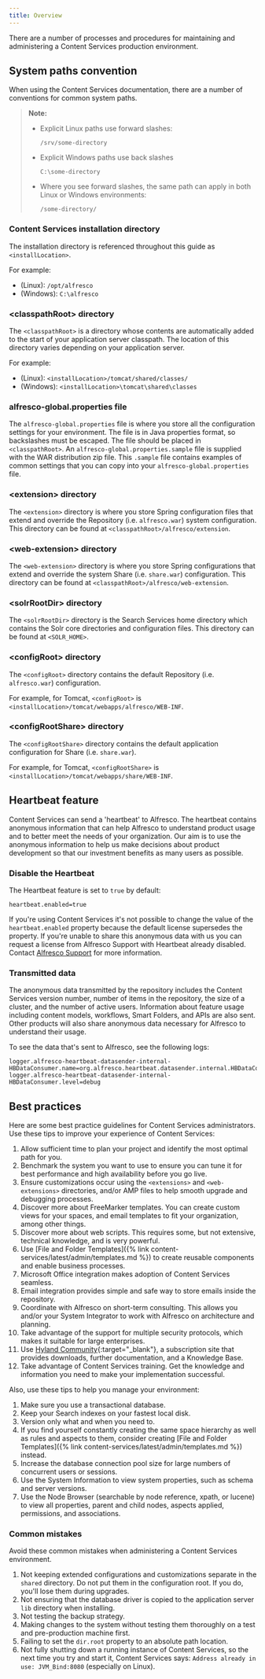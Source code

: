 ```yaml
---
title: Overview
---
```


There are a number of processes and procedures for maintaining and administering a Content Services production environment.

## System paths convention

When using the Content Services documentation, there are a number of conventions for common system paths.

>**Note:**
>
>* Explicit Linux paths use forward slashes:
>
>    `/srv/some-directory`
>
>* Explicit Windows paths use back slashes
>
>    `C:\some-directory`
>
>* Where you see forward slashes, the same path can apply in both Linux or Windows environments:
>
>    `/some-directory/`

### Content Services installation directory

The installation directory is referenced throughout this guide as `<installLocation>`.

For example:

* (Linux): `/opt/alfresco`
* (Windows): `C:\alfresco`

### \<classpathRoot> directory

The `<classpathRoot>` is a directory whose contents are automatically added to the start of your application server classpath. The location of this directory varies depending on your application server.

For example:

* (Linux): `<installLocation>/tomcat/shared/classes/`
* (Windows): `<installLocation>\tomcat\shared\classes`

### alfresco-global.properties file

The `alfresco-global.properties` file is where you store all the configuration settings for your environment. The file is in Java properties format, so backslashes must be escaped. The file should be placed in `<classpathRoot>`. An `alfresco-global.properties.sample` file is supplied with the WAR distribution zip file. This `.sample` file contains examples of common settings that you can copy into your `alfresco-global.properties` file.

### \<extension> directory

The `<extension>` directory is where you store Spring configuration files that extend and override the Repository (i.e. `alfresco.war`) system configuration. This directory can be found at `<classpathRoot>/alfresco/extension`.

### \<web-extension> directory

The `<web-extension>` directory is where you store Spring configurations that extend and override the system Share (i.e. `share.war`) configuration. This directory can be found at `<classpathRoot>/alfresco/web-extension`.

### \<solrRootDir> directory

The `<solrRootDir>` directory is the Search Services home directory which contains the Solr core directories and configuration files. This directory can be found at `<SOLR_HOME>`.

### \<configRoot> directory

The `<configRoot>` directory contains the default Repository (i.e. `alfresco.war`) configuration.

For example, for Tomcat, `<configRoot>` is `<installLocation>/tomcat/webapps/alfresco/WEB-INF`.

### \<configRootShare> directory

The `<configRootShare>` directory contains the default application configuration for Share (i.e. `share.war`).

For example, for Tomcat, `<configRootShare>` is `<installLocation>/tomcat/webapps/share/WEB-INF`.

## Heartbeat feature

Content Services can send a 'heartbeat' to Alfresco. The heartbeat contains anonymous information that can help Alfresco to understand product usage and to better meet the needs of your organization. Our aim is to use the anonymous information to help us make decisions about product development so that our investment benefits as many users as possible.

### Disable the Heartbeat

The Heartbeat feature is set to `true` by default:

```text
heartbeat.enabled=true
```

If you're using Content Services it's not possible to change the value of the `heartbeat.enabled` property because the default license supersedes the property. If you're unable to share this anonymous data with us you can request a license from Alfresco Support with Heartbeat already disabled. Contact [Alfresco Support](mailto:support@alfresco.com) for more information.

### Transmitted data

The anonymous data transmitted by the repository includes the Content Services version number, number of items in the repository, the size of a cluster, and the number of active users. Information about feature usage including content models, workflows, Smart Folders, and APIs are also sent. Other products will also share anonymous data necessary for Alfresco to understand their usage.

To see the data that's sent to Alfresco, see the following logs:

```text
logger.alfresco-heartbeat-datasender-internal-HBDataConsumer.name=org.alfresco.heartbeat.datasender.internal.HBDataConsumer
logger.alfresco-heartbeat-datasender-internal-HBDataConsumer.level=debug
```

## Best practices

Here are some best practice guidelines for Content Services administrators. Use these tips to improve your experience of Content Services:

1. Allow sufficient time to plan your project and identify the most optimal path for you.
2. Benchmark the system you want to use to ensure you can tune it for best performance and high availability before you go live.
3. Ensure customizations occur using the `<extensions>` and `<web-extensions>` directories, and/or AMP files to help smooth upgrade and debugging processes.
4. Discover more about FreeMarker templates. You can create custom views for your spaces, and email templates to fit your organization, among other things.
5. Discover more about web scripts. This requires some, but not extensive, technical knowledge, and is very powerful.
6. Use [File and Folder Templates]({% link content-services/latest/admin/templates.md %}) to create reusable components and enable business processes.
7. Microsoft Office integration makes adoption of Content Services seamless.
8. Email integration provides simple and safe way to store emails inside the repository.
9. Coordinate with Alfresco on short-term consulting. This allows you and/or your System Integrator to work with Alfresco on architecture and planning.
10. Take advantage of the support for multiple security protocols, which makes it suitable for large enterprises.
11. Use [Hyland Community](https://community.hyland.com/){:target="_blank"}, a subscription site that provides downloads, further documentation, and a Knowledge Base.
12. Take advantage of Content Services training. Get the knowledge and information you need to make your implementation successful.

Also, use these tips to help you manage your environment:

1. Make sure you use a transactional database.
2. Keep your Search indexes on your fastest local disk.
3. Version only what and when you need to.
4. If you find yourself constantly creating the same space hierarchy as well as rules and aspects to them, consider creating [File and Folder Templates]({% link content-services/latest/admin/templates.md %}) instead.
5. Increase the database connection pool size for large numbers of concurrent users or sessions.
6. Use the System Information to view system properties, such as schema and server versions.
7. Use the Node Browser (searchable by node reference, xpath, or lucene) to view all properties, parent and child nodes, aspects applied, permissions, and associations.

### Common mistakes

Avoid these common mistakes when administering a Content Services environment.

1. Not keeping extended configurations and customizations separate in the `shared` directory. Do not put them in the configuration root. If you do, you'll lose them during upgrades.
2. Not ensuring that the database driver is copied to the application server `lib` directory when installing.
3. Not testing the backup strategy.
4. Making changes to the system without testing them thoroughly on a test and pre-production machine first.
5. Failing to set the `dir.root` property to an absolute path location.
6. Not fully shutting down a running instance of Content Services, so the next time you try and start it, Content Services says: `Address already in use: JVM_Bind:8080` (especially on Linux).
